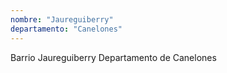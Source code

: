 ```yaml
---
nombre: "Jaureguiberry"
departamento: "Canelones"
---
```


Barrio Jaureguiberry
Departamento de Canelones
